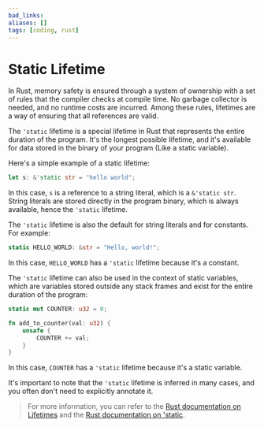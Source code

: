 ```yaml
---
bad_links: 
aliases: []
tags: [coding, rust]
---
```

# Static Lifetime

In Rust, memory safety is ensured through a system of ownership with a set of rules that the compiler checks at compile time. No garbage collector is needed, and no runtime costs are incurred. Among these rules, lifetimes are a way of ensuring that all references are valid. 

The `'static` lifetime is a special lifetime in Rust that represents the entire duration of the program. It's the longest possible lifetime, and it's available for data stored in the binary of your program (Like a static variable). 

Here's a simple example of a static lifetime:

```rust
let s: &'static str = "hello world";
```

In this case, `s` is a reference to a string literal, which is a `&'static str`. String literals are stored directly in the program binary, which is always available, hence the `'static` lifetime.

The `'static` lifetime is also the default for string literals and for constants. For example:

```rust
static HELLO_WORLD: &str = "Hello, world!";
```

In this case, `HELLO_WORLD` has a `'static` lifetime because it's a constant.

The `'static` lifetime can also be used in the context of static variables, which are variables stored outside any stack frames and exist for the entire duration of the program:

```rust
static mut COUNTER: u32 = 0;

fn add_to_counter(val: u32) {
    unsafe {
        COUNTER += val;
    }
}
```

In this case, `COUNTER` has a `'static` lifetime because it's a static variable.

It's important to note that the `'static` lifetime is inferred in many cases, and you often don't need to explicitly annotate it.

> For more information, you can refer to the [Rust documentation on Lifetimes](https://doc.rust-lang.org/book/ch10-03-lifetime-syntax.html) and the [Rust documentation on 'static](https://doc.rust-lang.org/std/keyword.static.html).